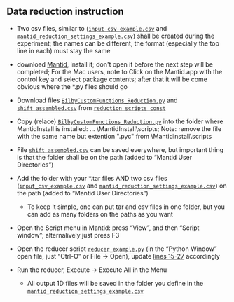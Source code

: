 ## Data reduction instruction

- Two csv files, similar to ([`input_csv_example.csv`](/example_data_reduction_settings/input_csv_example.csv) and [`mantid_reduction_settings_example.csv`](/example_data_reduction_settings/mantid_reduction_settings_example.csv)) shall be created during the experiment; the names can be different, the format (especially the top line in each) must stay the same

- download [Mantid](http://www.mantidproject.org/), install it; don't open it before the next step will be completed;
For the Mac users, note to Click on the Mantid.app with the control key and select package contents; after that it will be come obvious where the *.py files should go

- Download files [`BilbyCustomFunctions_Reduction.py`](/reduction_scripts_const/BilbyCustomFunctions_Reduction.py) and  [`shift_assembled.csv`](/reduction_scripts_const/shift_assembled.csv) from [`reduction_scripts_const`](/reduction_scripts_const) 

- Copy (relace) [`BilbyCustomFunctions_Reduction.py`](/reduction_scripts_const/BilbyCustomFunctions_Reduction.py) into the folder where MantidInstall is installed: ...  \MantidInstall\scripts;
Note: remove the file with the same name but extention ".pyc" from \MantidInstall\scripts

- File [`shift_assembled.csv`](/reduction_scripts_const/shift_assembled.csv) can be saved everywhere, but important thing is that the folder shall be on the path (added to “Mantid User Directories”)
   
- Add the folder with your *.tar files AND two csv files ([`input_csv_example.csv`](/example_data_reduction_settings/input_csv_example.csv) and [`mantid_reduction_settings_example.csv`](/example_data_reduction_settings/mantid_reduction_settings_example.csv)) on the path (added to “Mantid User Directories”)

	* To keep it simple, one can put tar and csv files in one folder, but you can add as many folders on the paths as you want

- Open the Script menu in Mantid: press “View”, and then “Script window”; alternalively just press F3

- Open the reducer script [`reducer_example.py`](/example_data_reduction_settings/reducer_example.py) (in the “Python Window” open file, just “Ctrl-O” or File -> Open), update [lines 15-27](/example_data_reduction_settings/reducer_example.py#L15-L27) accordingly

- Run the reducer, Execute -> Execute All in the Menu
  * All output 1D files will be saved in the folder you define in the [`mantid_reduction_settings_example.csv`](/example_data_reduction_settings/mantid_reduction_settings_example.csv)